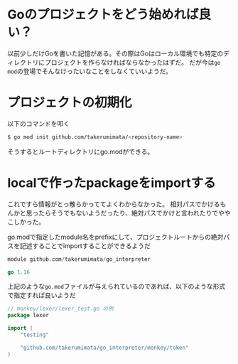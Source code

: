 # Goのプロジェクトをどう始めれば良い？
以前少しだけGoを書いた記憶がある。その際はGoはローカル環境でも特定のディレクトリにプロジェクトを作らなければならなかったはずだ。
だが今は`go mod`の登場でそんなけったいなことをしなくていいようだ。

# プロジェクトの初期化
以下のコマンドを叩く
```zsh
$ go mod init github.com/takerumimata/<repository-name>
```
そうするとルートディレクトリにgo.modができる。

# localで作ったpackageをimportする
これですら情報がとっ散らかっててよくわからなかった。
相対パスでかけるもんかと思ったらそうでもないようだったり、絶対パスでかけと言われたりでややこしかった。

go.modで指定したmodule名をprefixにして、プロジェクトルートからの絶対パスを記述することでimportすることができるようだ

```go
module github.com/takerumimata/go_interpreter

go 1.16

```
上記のような`go.mod`ファイルが与えられているのであれば、以下のような形式で指定すれば良いようだ

```go
// monkey/lexer/lexer_test.go の例
package lexer

import (
	"testing"

	"github.com/takerumimata/go_interpreter/monkey/token"
)
```
